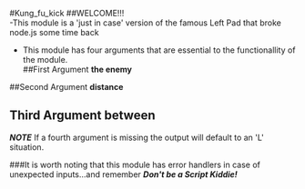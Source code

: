 #Kung_fu_kick 
##WELCOME!!!   
-This module is a 'just in case' version of the famous Left Pad that broke node.js some time back
  -  This module has four arguments that are essential to the functionallity of the module.       
##First Argument __the enemy__   

##Second Argument __distance__   

## Third Argument __between__   

__*NOTE*__ If a fourth argument is missing the output will default to an 'L' situation.   

###It is worth noting that this module has error handlers in case of unexpected inputs...and remember __*Don't be a Script Kiddie!*__



